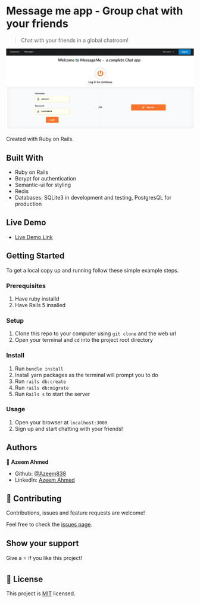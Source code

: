 # Message me app - Group chat with your friends

> Chat with your friends in a global chatroom!

![screenshot](app/assets/images/message-me-log-in.png)

Created with Ruby on Rails.

## Built With

- Ruby on Rails
- Bcrypt for authentication
- Semantic-ui for styling
- Redis
- Databases: SQLite3 in development and testing, PostgresQL for production

## Live Demo

- [Live Demo Link](https://stark-retreat-25349.herokuapp.com/)

## Getting Started

To get a local copy up and running follow these simple example steps.

### Prerequisites

1. Have ruby installd
2. Have Rails 5 insalled

### Setup

1. Clone this repo to your computer using <code>git clone</code> and the web url
2. Open your terminal and <code>cd</code> into the project root directory

### Install

1. Run <code>bundle install</code>
2. Install yarn packages as the terminal will prompt you to do
3. Run <code>rails db:create</code>
4. Run <code>rails db:migrate</code>
5. Run <code>Rails s</code> to start the server

### Usage

1. Open your browser at <code>localhost:3000</code>
2. Sign up and start chatting with your friends!

## Authors

👤 **Azeem Ahmed**

- Github: [@Azeem838](https://github.com/Azeem838)
- LinkedIn: [Azeem Ahmed](www.linkedin.com/in/azeemmahmed)
## 🤝 Contributing

Contributions, issues and feature requests are welcome!

Feel free to check the [issues page](https://github.com/Azeem838/message-me/issues).

## Show your support

Give a ⭐️ if you like this project!

## 📝 License

This project is [MIT](lic.url) licensed.
